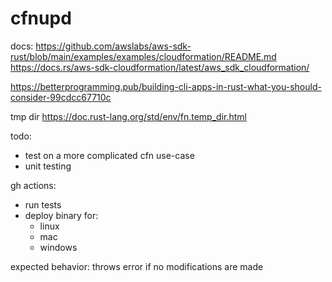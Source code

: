 # cfnupd

docs:
https://github.com/awslabs/aws-sdk-rust/blob/main/examples/examples/cloudformation/README.md
https://docs.rs/aws-sdk-cloudformation/latest/aws_sdk_cloudformation/

https://betterprogramming.pub/building-cli-apps-in-rust-what-you-should-consider-99cdcc67710c

tmp dir https://doc.rust-lang.org/std/env/fn.temp_dir.html

todo:

- test on a more complicated cfn use-case
- unit testing

gh actions:
- run tests
- deploy binary for:
  - linux 
  - mac
  - windows

expected behavior: 
throws error if no modifications are made